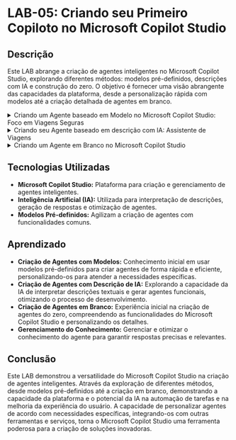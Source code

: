 # LAB-05: Criando seu Primeiro Copiloto no Microsoft Copilot Studio

## Descrição

Este LAB abrange a criação de agentes inteligentes no Microsoft Copilot Studio, explorando diferentes métodos: modelos pré-definidos, descrições com IA e construção do zero.
O objetivo é fornecer uma visão abrangente das capacidades da plataforma, desde a personalização rápida com modelos até a criação detalhada de agentes em branco.

<details>
<summary>Criando um Agente baseado em Modelo no Microsoft Copilot Studio: Foco em Viagens Seguras</summary>
## Descrição

Nessa parte do projeto será demonstrado o processo de criação, publicação e otimização de um agente inteligente no Microsoft Copilot Studio, utilizando um modelo pré-definido como ponto de partida. O objetivo é criar um agente capaz de fornecer informações e suporte sobre viagens seguras, abordando questões comuns e preocupações dos usuários.

## Passo a Passo

1.  **Acesso ao Microsoft Copilot Studio:**
    * O primeiro passo é acessar a plataforma Microsoft Copilot Studio, onde encontramos a interface para criação e gerenciamento de agentes.

2.  **Seleção do Modelo:**
    * Na tela inicial, exploramos os modelos disponíveis e selecionamos a opção "Viagens Seguras". Este modelo oferece uma base pré-configurada com tópicos e informações relevantes sobre o tema.

    ![Seleção do Modelo](assets/1/screen1.png)

3.  **Configuração do Agente:**
    * Nesta etapa, configuramos o agente com informações específicas:
        * **Nome:** Definimos o nome do agente como, exemplo: *"Chatbot Viagens Seguras"*.
        * **Descrição:** Adicionamos uma descrição clara do propósito do agente, exemplo: *"Agente responsável para verificação e consulta de rotas para viagens ao exterior"*.
        * **Instruções:** Fornecemos instruções detalhadas para o comportamento do agente, exemplo: *"Você é um especialista em viagens ao exterior saindo do Brasil. Você precisa responder de forma educada e como um especialista. Você representa a empresa que você representa se chama Chatbot Online e seu nome é Agente do Chatbot Online"*.
        * **Prompts Iniciais:** Adicionamos prompts iniciais para guiar as conversas.
        * **Conhecimento:** A base de conhecimento *"Lei de viagens nos EUA"* é **padrão**.
    * Essas configurações personalizam o agente e definem seu comportamento e conhecimento.

    ![Configuração do Agente](assets/1/screen2.png)

4.  **Personalização do Agente:**
    * Após a seleção do modelo, personalizamos o agente, adaptando as respostas e adicionando informações específicas sobre viagens seguras. Isso inclui detalhes sobre segurança em diferentes destinos, dicas de prevenção e informações sobre seguros de viagem.

5.  **Publicação do Agente:**
    * Após a configuração e personalização, iniciamos o processo de publicação do agente. Uma janela pop-up informa que o agente está sendo publicado em segundo plano, permitindo que continuemos trabalhando em outras tarefas.

    ![Publicação do Agente](assets/1/screen3.png)

6.  **Gerenciamento do Conhecimento:**
    * Na aba *"Conhecimento"*, visualizamos a fonte de dados utilizada pelo agente: *"Site de Viagens nos EUA"*.
    * A plataforma oferece sugestões para adicionar novas fontes de conhecimento, melhorar a taxa de respostas e acompanhar o uso do conhecimento.
    * Ferramentas de análise permitem verificar a taxa de erros e a taxa de respostas do agente.

    ![Gerenciamento do Conhecimento](assets/1/screen4.png)

## Recursos Utilizados

* Microsoft Copilot Studio
* Modelos pré-definidos de agentes
* Personalização de tópicos e respostas
* Configuração detalhada do agente (nome, descrição, instruções, prompts iniciais, conhecimento)
* Processo de publicação do agente

## Resultados Esperados

* Um agente inteligente capaz de fornecer informações precisas e úteis sobre viagens seguras.
* Melhora na experiência do usuário ao obter respostas rápidas e confiáveis sobre questões de segurança em viagens.
* Agente publicado e disponível para interação.
* Otimização contínua do agente com base em análises de desempenho e gerenciamento do conhecimento.
* Potencial para expansão do agente com funcionalidades adicionais, como integração com serviços de seguro e informações de destinos específicos.

## Nível de Conhecimento

* Este projeto é adequado para iniciantes e usuários intermediários que desejam explorar a criação, publicação e otimização de agentes inteligentes no Microsoft Copilot Studio.

## Informações Adicionais

* A utilização de modelos pré-definidos acelera o processo de criação de agentes, permitindo focar na personalização e adaptação às necessidades específicas.
* A configuração detalhada do agente garante que ele se comporte de acordo com as expectativas e forneça informações relevantes.
* A publicação do agente torna-o acessível para os usuários interagirem.
* O gerenciamento e análise do conhecimento permitem otimizar o desempenho do agente e garantir a precisão das respostas.
* A integração com outras fontes de informação e serviços pode enriquecer ainda mais a funcionalidade do agente.

</details>

<details>
<summary>Criando seu Agente baseado em descrição com IA: Assistente de Viagens</summary>

## Descrição

Nessa parte do projeto será explorado a criação de um agente inteligente utilizando descrições textuais e inteligência artificial no Microsoft Copilot Studio. O objetivo é criar um assistente de viagens para a empresa Chavatte Online, capaz de fornecer informações completas sobre os requisitos para viagens internacionais partindo do Brasil.

## Passo a Passo

1.  **Descrição do Agente:**
    * Utilizando a interface do Microsoft Copilot Studio, o agente foi descrito com o seguinte prompt: *"Crie um agente de viagens para a empresa Chavatte Online ele irá ser responsável por listar todos os requisitos para viajar ao exterior partindo do Brasil. Esse agente irá consultar informações de uma base de dados do Excel."*

    ![Descrição do Agente](assets/2/screen1.png)

2.  **Utilização de IA e Configuração Inicial:**
    * A plataforma utiliza inteligência artificial para interpretar a descrição e gerar um agente com configurações iniciais.
    * **Idioma:** Diferentemente do projeto anterior, a IA configurou automaticamente o idioma do agente para **Português (Brasil) (pt-BR)**.
    * **Interface:** A interface de configuração segue o padrão do Microsoft Copilot Studio, com campos para:
        * **Nome:** Para definir um nome personalizado para o agente.
        * **Ícone:** Para adicionar um ícone representativo.
        * **Descrição:** Para detalhar o propósito e o público-alvo do agente.
        * **Instruções:** Para direcionar o comportamento e as tarefas do agente.
        * **Prompts Iniciais:** Para sugerir formas de iniciar conversas.
        * **Conhecimento:** Para adicionar dados e arquivos que o agente usará para aprender.

    ![Configuração Inicial do Agente](assets/2/screen2.png)

3.  **Base de dados:**
    * O Agente se conectará a uma base de dados do excel para buscar as informações necessárias.

## Recursos Utilizados

* Microsoft Copilot Studio
* Descrição textual para criação de agentes
* Inteligência artificial para interpretação de descrições e configuração inicial
* Conexão com base de dados do Excel

## Resultados Esperados

* Um agente de viagens capaz de fornecer informações sobre requisitos para viagens internacionais.
* Agente integrado com uma base de dados do Excel para consulta de informações.
* Utilização da IA para criar um agente baseado em descrição e configurar o idioma automaticamente.

## Informações Adicionais

* Este recurso da plataforma está em versão preliminar, o que pode influenciar a funcionalidade e o desempenho do agente.
* A base de dados do Excel precisa estar organizada e com as informações necessárias.
* A configuração automática do idioma pela IA demonstra a capacidade da plataforma de adaptar-se às necessidades do usuário.

</details>

<details>
<summary>Criando um Agente em Branco no Microsoft Copilot Studio</summary>

## Descrição

Nessa parte do projeto será demontrado o processo de criação de um agente inteligente do zero no Microsoft Copilot Studio, sem utilizar modelos pré-definidos ou descrições com IA. O objetivo é explorar as funcionalidades da plataforma e criar um agente personalizado para atender às necessidades específicas do usuário.

## Passo a Passo

1.  **Acesso à Criação de Agente:**
    * Navegamos até a seção "Criar" no Microsoft Copilot Studio.
    * Clicamos no botão "+" "Criar" para iniciar a criação de um novo agente.

    ![Acesso à Criação de Agente](assets/3/screen1.png)

2.  **Criação em Branco e Configuração Inicial:**
    * Criar um agente em branco, sem utilizar modelos ou descrições com IA.
    * **Idioma:** Configurado o idioma do agente para **Português (Brasil) (pt-BR)**.
    * **Nome:** Foi definido o nome do agente como **"Chavatte Agente"**.
    * **Descrição:** Foi adicionada uma descrição inicial: **"Esse agente será responsável em responder todas as dúvidas sobre IA."**
    * **Ícone:** Foi adicionado também um ícone representativo para o agente.
    * **Instruções:** (Campo em branco) 
    * **Prompts Iniciais:** (Campo em branco)
    * **Conhecimento:** (Campo em branco)

    ![Configuração Inicial do Agente](assets/3/screen2.png)

3.  **Teste do Agente:**
    * Pergunta "O que é o Copilot Studio?".
    * O agente gerou uma resposta explicando o que é o Copilot Studio, suas funcionalidades e benefícios.
    * A resposta gerada pela IA é apresentada na tela de teste.

    ![Teste do Agente](assets/3/screen3.png)

## Recursos Utilizados

* Microsoft Copilot Studio
* Criação de agente em branco
* Configuração manual do agente (nome, descrição, ícone, idioma)
* Tela de teste para interação com o agente
* IA generativa para geração de respostas

## Resultados Esperados

* Um agente inteligente criado do zero.
* Exploração das funcionalidades da plataforma Microsoft Copilot Studio.
* Personalização completa do agente.
* Configuração inicial manual do agente.
* Geração de respostas pela IA com base na pergunta do usuário.

## Informações Adicionais

* Essa parte do projeto permite um maior controle sobre a criação do agente, desde a definição de tópicos e respostas até a integração com outros serviços.
* A criação em branco exige um maior conhecimento da plataforma e das funcionalidades disponíveis.
* A configuração inicial manual permite personalizar o agente de acordo com as necessidades específicas do usuário.
* A tela de teste permite verificar a funcionalidade do agente e a qualidade das respostas geradas pela IA.

</details>

## Tecnologias Utilizadas

* **Microsoft Copilot Studio:** Plataforma para criação e gerenciamento de agentes inteligentes.
* **Inteligência Artificial (IA):** Utilizada para interpretação de descrições, geração de respostas e otimização de agentes.
* **Modelos Pré-definidos:** Agilizam a criação de agentes com funcionalidades comuns.

## Aprendizado

* **Criação de Agentes com Modelos:** Conhecimento inicial em usar modelos pré-definidos para criar agentes de forma rápida e eficiente, personalizando-os para atender a necessidades específicas.
* **Criação de Agentes com Descrição de IA:** Explorando a capacidade da IA de interpretar descrições textuais e gerar agentes funcionais, otimizando o processo de desenvolvimento.
* **Criação de Agentes em Branco:** Experiência inicial na criação de agentes do zero, compreendendo as funcionalidades do Microsoft Copilot Studio e personalizando os detalhes.
* **Gerenciamento do Conhecimento:** Gerenciar e otimizar o conhecimento do agente para garantir respostas precisas e relevantes.

## Conclusão

Este LAB demonstrou a versatilidade do Microsoft Copilot Studio na criação de agentes inteligentes. Através da exploração de diferentes métodos, desde modelos pré-definidos até a criação em branco, demonstrando a capacidade da plataforma e o potencial da IA na automação de tarefas e na melhoria da experiência do usuário. A capacidade de personalizar agentes de acordo com necessidades específicas, integrando-os com outras ferramentas e serviços, torna o Microsoft Copilot Studio uma ferramenta poderosa para a criação de soluções inovadoras.